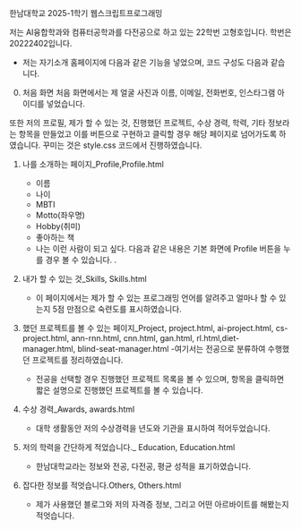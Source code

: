 한남대학교 2025-1학기 웹스크립트프로그래밍

저는 AI융합학과와 컴퓨터공학과를 다전공으로 하고 있는 22학번 고형호입니다. 학번은 20222402입니다.

- 저는 자기소개 홈페이지에 다음과 같은 기능을 넣었으며, 코드 구성도 다음과 같습니다.

0. 처음 화면
처음 화면에서는 제 얼굴 사진과 이름, 이메일, 전화번호, 인스타그램 아이디를 넣었습니다.

또한 저의 프로필, 제가 할 수 있는 것, 진행했던 프로젝트, 수상 경력, 학력, 기타 정보라는 항목을 만들었고 이를 버튼으로 구현하고 클릭할 경우 해당 페이지로 넘어가도록 하였습니다. 꾸미는 것은 style.css 코드에서 진행하였습니다.


1. 나를 소개하는 페이지_Profile,Profile.html
   - 이름
   - 나이
   - MBTI
   - Motto(좌우명)
   - Hobby(취미)
   - 좋아하는 책
   - 나는 이런 사람이 되고 싶다.
다음과 같은 내용은 기본 화면에 Profile 버튼을 누를 경우 볼 수 있습니다. 
.

2. 내가 할 수 있는 것_Skills, Skills.html
   - 이 페이지에서는 제가 할 수 있는 프로그래밍 언어를 알려주고 얼마나 할 수 있는지 5점 만점으로 숙련도를 표시하였습니다. 
  
3. 했던 프로젝트를 볼 수 있는 페이지_Project, project.html, ai-project.html, cs-project.html, ann-rnn.html, cnn.html, gan.html, rl.html,diet-manager.html, blind-seat-manager.html
   -여기서는 전공으로 분류하여 수행했던 프로젝트를 정리하였습니다.
   - 전공을 선택할 경우 진행했던 프로젝트 목록을 볼 수 있으며, 항목을 클릭하면 짧은 설명으로 진행했던 프로젝트를 볼 수 있습니다.
  
4. 수상 경력_Awards, awards.html
   - 대학 생활동안 저의 수상경력을 년도와 기관을 표시하여 적어두었습니다.

5. 저의 학력을 간단하게 적었습니다._ Education, Education.html
   - 한남대학교라는 정보와 전공, 다전공, 평균 성적을 표기하였습니다.
  
6. 잡다한 정보를 적엇습니다.Others, Others.html
   - 제가 사용했던 블로그와 저의 자격증 정보, 그리고 어떤 아르바이트를 해봤는지 적엇습니다.
